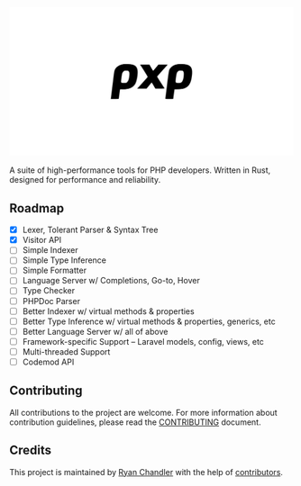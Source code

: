 ![](/art/hero.png)

A suite of high-performance tools for PHP developers. Written in Rust, designed for performance and reliability.

## Roadmap

* [x] Lexer, Tolerant Parser & Syntax Tree
* [x] Visitor API
* [ ] Simple Indexer
* [ ] Simple Type Inference
* [ ] Simple Formatter
* [ ] Language Server w/ Completions, Go-to, Hover
* [ ] Type Checker
* [ ] PHPDoc Parser
* [ ] Better Indexer w/ virtual methods & properties
* [ ] Better Type Inference w/ virtual methods & properties, generics, etc
* [ ] Better Language Server w/ all of above
* [ ] Framework-specific Support – Laravel models, config, views, etc
* [ ] Multi-threaded Support
* [ ] Codemod API

## Contributing

All contributions to the project are welcome. For more information about contribution guidelines, please read the [CONTRIBUTING](CONTRIBUTING.md) document.

## Credits

This project is maintained by [Ryan Chandler](https://twitter.com/ryangjchandler) with the help of [contributors](https://github.com/pxp-lang/wip/graphs/contributors).